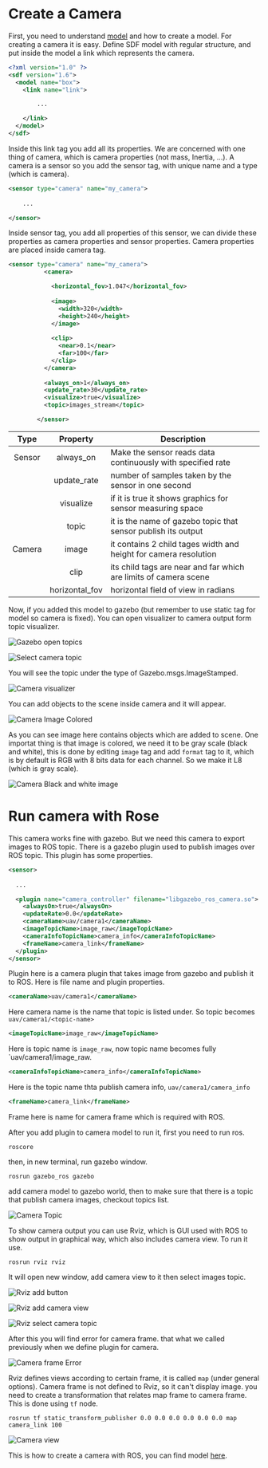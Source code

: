 # Create a Camera

First, you need to understand [model](./Create%20a%20model.md) and how to create a model. For creating a camera it is easy. Define SDF model with regular structure, and put inside the model a link which represents the camera.

```XML
<?xml version="1.0" ?>
<sdf version="1.6">
  <model name="box">
    <link name="link">

        ...

    </link>
  </model>
</sdf>
```

Inside this link tag you add all its properties. We are concerned with one thing of camera, which is camera properties (not mass, Inertia, ...). A camera is a sensor so you add the sensor tag, with unique name and a type (which is camera).

```XML
<sensor type="camera" name="my_camera">
    
    ...

</sensor>
```

Inside sensor tag, you add all properties of this sensor, we can divide these properties as camera properties and sensor properties. Camera properties are placed inside camera tag.

```XML
<sensor type="camera" name="my_camera">
          <camera>

            <horizontal_fov>1.047</horizontal_fov>
            
            <image>
              <width>320</width>
              <height>240</height>
            </image>
            
            <clip>
              <near>0.1</near>
              <far>100</far>
            </clip>
          </camera>
          
          <always_on>1</always_on>
          <update_rate>30</update_rate>
          <visualize>true</visualize>
          <topic>images_stream</topic>

        </sensor>
```

|  Type  |    Property    | Description                                                      |
| :----: | :------------: | ---------------------------------------------------------------- |
| Sensor |   always_on    | Make the sensor reads data continuously with specified rate      |
|        |  update_rate   | number of samples taken by the sensor in one second              |
|        |   visualize    | if it is true it shows graphics for sensor measuring space       |
|        |     topic      | it is the name of gazebo topic that sensor publish its output    |
| Camera |     image      | it contains 2 child tages width and height for camera resolution |
|        |      clip      | its child tags are near and far which are limits of camera scene |
|        | horizontal_fov | horizontal field of view in radians                              |

Now, if you added this model to gazebo (but remember to use static tag for model so camera is fixed). You can open visualizer to camera output form topic visualizer.

![Gazebo open topics](../Images/Gazebo/Create%20a%20Camera/camera_open_topics_menu.png)

![Select camera topic](../Images/Gazebo/Create%20a%20Camera/camera_topic_selection.png)

You will see the topic under the type of Gazebo.msgs.ImageStamped.

![Camera visualizer](../Images/Gazebo/Create%20a%20Camera/camera_visualizer.png)


You can add objects to the scene inside camera and it will appear.

![Camera Image Colored](../Images/Gazebo/Create%20a%20Camera/camera_colored_image.png)

As you can see image here contains objects which are added to scene. One importat thing is that image is colored, we need it to be gray scale (black and white), this is done by editing `image` tag and add `format` tag to it, which is by default is RGB with 8 bits data for each channel. So we make it L8 (which is gray scale).

![Camera Black and white image](../Images/Gazebo/Create%20a%20Camera/camera_bw_image.png)

# Run camera with Rose

This camera works fine with gazebo. But we need this camera to export images to ROS topic. There is a gazebo plugin used to publish images over ROS topic. This plugin has some properties.

```XML
<sensor>
  
  ...

  <plugin name="camera_controller" filename="libgazebo_ros_camera.so">
    <alwaysOn>true</alwaysOn>
    <updateRate>0.0</updateRate>
    <cameraName>uav/camera1</cameraName>
    <imageTopicName>image_raw</imageTopicName>
    <cameraInfoTopicName>camera_info</cameraInfoTopicName>
    <frameName>camera_link</frameName>
  </plugin>
</sensor>
```

Plugin here is a camera plugin that takes image from gazebo and publish it to ROS. Here is file name and plugin properties. 


```XML
<cameraName>uav/camera1</cameraName>
```

Here camera name is the name that topic is listed under. So topic becomes `uav/camera1/<topic-name>`

```XML
<imageTopicName>image_raw</imageTopicName>
```

Here is topic name is `image_raw`, now topic name becomes fully `uav/camera1/image_raw.

```XML
<cameraInfoTopicName>camera_info</cameraInfoTopicName>
```

Here is the topic name thta publish camera info, `uav/camera1/camera_info`


```XML
<frameName>camera_link</frameName>
```

Frame here is name for camera frame which is required with ROS.

After you add plugin to camera model to run it, first you need to run ros.

```
roscore
```

then, in new terminal, run gazebo window.

```
rosrun gazebo_ros gazebo
```

add camera model to gazebo world, then to make sure that there is a topic that publish camera images, checkout topics list.

![Camera Topic](../Images/Gazebo/Create%20a%20Camera/camera_ros_topic.png)

To show camera output you can use Rviz, which is GUI used with ROS to show output in graphical way, which also includes camera view. To run it use.

```
rosrun rviz rviz
```

It will open new window, add camera view to it then select images topic.

![Rviz add button](../Images/Gazebo/Create%20a%20Camera/rviz_add_view_button.png)

![Rviz add camera view](../Images/Gazebo/Create%20a%20Camera/rviz_add_camera_view.png)

![Rviz select camera topic](../Images/Gazebo/Create%20a%20Camera/rviz_select_camera_topic.png)

After this you will find error for camera frame. that what we called previously when we define plugin for camera.

![Camera frame Error](../Images/Gazebo/Create%20a%20Camera/rviz_camera_error.png)

Rviz defines views according to certain frame, it is called `map` (under general options). Camera frame is not defined to Rviz, so it can't display image. you need to create a transformation that relates map frame to camera frame. This is done using `tf` node.

```
rosrun tf static_transform_publisher 0.0 0.0 0.0 0.0 0.0 0.0 map camera_link 100
```

![Camera view](../Images/Gazebo/Create%20a%20Camera/rviz_camera_view.png)

This is how to create a camera with ROS, you can find model [here](../src/models/camera).